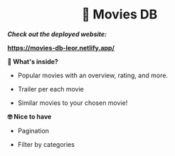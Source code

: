 <h1 align="center">
  🎥 Movies DB
</h1>

***Check out the deployed website:***

****https://movies-db-leor.netlify.app/****

**🧐 What's inside?**

- Popular movies with an overview, rating, and more.

- Trailer per each movie

- Similar movies to your chosen movie!

**🤓 Nice to have**

- Pagination

- Filter by categories
